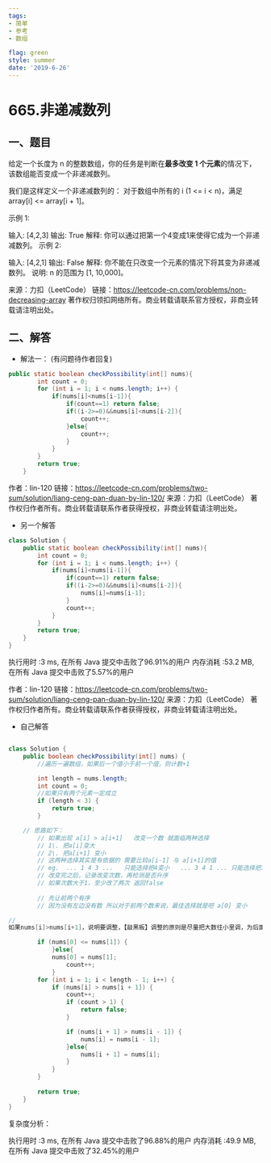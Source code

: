 ```yaml
---
tags: 
- 简单
- 参考
- 数组

flag: green
style: summer
date: '2019-6-26'
---
```


# 665.非递减数列

## 一、题目

给定一个长度为 n 的整数数组，你的任务是判断在**最多改变 1 个元素**的情况下，该数组能否变成一个非递减数列。

我们是这样定义一个非递减数列的： 对于数组中所有的 i (1 <= i < n)，满足 array[i] <= array[i + 1]。

示例 1:

输入: [4,2,3]
输出: True
解释: 你可以通过把第一个4变成1来使得它成为一个非递减数列。
示例 2:

输入: [4,2,1]
输出: False
解释: 你不能在只改变一个元素的情况下将其变为非递减数列。
说明:  n 的范围为 [1, 10,000]。

来源：力扣（LeetCode）
链接：https://leetcode-cn.com/problems/non-decreasing-array
著作权归领扣网络所有。商业转载请联系官方授权，非商业转载请注明出处。



## 二、解答

- 解法一： (有问题待作者回复)
```java
public static boolean checkPossibility(int[] nums){
		int count = 0;
		for (int i = 1; i < nums.length; i++) {
			if(nums[i]<nums[i-1]){
				if(count==1) return false;
				if((i-2>=0)&&nums[i]<nums[i-2]){
					count++;
				}else{
					count++;
				}
			}
		}
		return true;
	}
```
作者：lin-120
链接：https://leetcode-cn.com/problems/two-sum/solution/liang-ceng-pan-duan-by-lin-120/
来源：力扣（LeetCode）
著作权归作者所有。商业转载请联系作者获得授权，非商业转载请注明出处。


- 另一个解答

```java
class Solution {
    public static boolean checkPossibility(int[] nums){
		int count = 0;
		for (int i = 1; i < nums.length; i++) {
			if(nums[i]<nums[i-1]){
				if(count==1) return false;
				if((i-2>=0)&&nums[i]<nums[i-2]){
					nums[i]=nums[i-1];
				}
                count++;
			}
		}
		return true;
	}
}
```

执行用时 :3 ms, 在所有 Java 提交中击败了96.91%的用户
内存消耗 :53.2 MB, 在所有 Java 提交中击败了5.57%的用户

作者：lin-120
链接：https://leetcode-cn.com/problems/two-sum/solution/liang-ceng-pan-duan-by-lin-120/
来源：力扣（LeetCode）
著作权归作者所有。商业转载请联系作者获得授权，非商业转载请注明出处。





- 自己解答
```java

class Solution {
    public boolean checkPossibility(int[] nums) {
        //遍历一遍数组，如果后一个值小于前一个值，则计数+1

        int length = nums.length;
        int count = 0;
        //如果只有两个元素一定成立
        if (length < 3) {
            return true;
        }

    // 思路如下：
        // 如果出现 a[i] > a[i+1]   改变一个数 就面临两种选择
        // 1\. 把a[i]变大
        // 2\. 把a[i+1] 变小
        // 这两种选择其实是有依据的 需要比较a[i-1] 与 a[i+1]的值
        // eg.  ... 1 4 3 ...   只能选择把4变小   ... 3 4 1 ... 只能选择把1变大
        // 改变完之后，记录改变次数，再检测是否升序
        // 如果次数大于1，至少改了两次 返回false
    
        // 先让前两个有序
        // 因为没有左边没有数 所以对于前两个数来说，最佳选择就是吧 a[0] 变小

//
如果nums[i]>nums[i+1]，说明要调整，【敲黑板】调整的原则是尽量把大数往小里调，为后面排序留空间。所以先看看能不能调小i（因为i元素较大），实在不行则调大i+1

        if (nums[0] <= nums[1]) {
            }else{
            nums[0] = nums[1];
                count++;
            }
        for (int i = 1; i < length - 1; i++) {
            if (nums[i] > nums[i + 1]) {
                count++;
                if (count > 1) {
                    return false;
                }

                if (nums[i + 1] > nums[i - 1]) {
                    nums[i] = nums[i - 1];
                }else{
                    nums[i + 1] = nums[i];
                }
            }
        }
        
        return true;
    }
}
```

复杂度分析：

执行用时 :3 ms, 在所有 Java 提交中击败了96.88%的用户
内存消耗 :49.9 MB, 在所有 Java 提交中击败了32.45%的用户
